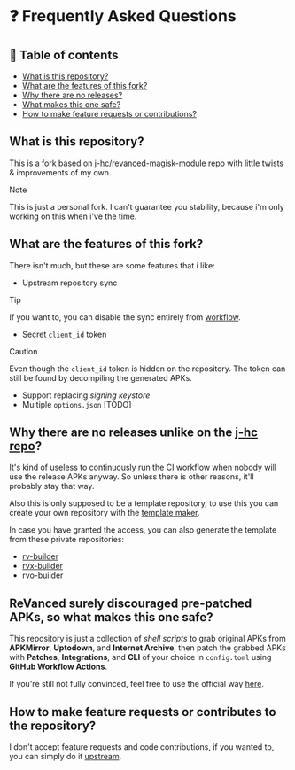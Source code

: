 # ❓ Frequently Asked Questions

## 📜 Table of contents

* [What is this repository?](#what-is-this-repository)
* [What are the features of this fork?](#what-are-the-features-of-this-fork)
* [Why there are no releases?](#why-there-are-no-releases-unlike-on-the-j-hc-repo)
* [What makes this one safe?](#revanced-surely-discouraged-pre-patched-apks-so-what-makes-this-one-safe)
* [How to make feature requests or contributions?](#how-to-make-feature-requests-or-contributes-to-the-repository)

## What is this repository?

This is a fork based on [j-hc/revanced-magisk-module repo](https://github.com/j-hc/revanced-magisk-module) with little twists & improvements of my own.

> [!NOTE]
> This is just a personal fork. I can't guarantee you stability, because i'm only working on this when i've the time.

## What are the features of this fork?

There isn't much, but these are some features that i like:

* Upstream repository sync
> [!TIP]
> If you want to, you can disable the sync entirely from [workflow](../../../.github/workflows/sync.yml).
* Secret `client_id` token
> [!CAUTION]
> Even though the `client_id` token is hidden on the repository. The token can still be found by decompiling the generated APKs.
* Support replacing _signing keystore_
* Multiple `options.json` [TODO]

## Why there are no releases unlike on the [j-hc repo](https://github.com/j-hc/revanced-magisk-module)?

It's kind of useless to continuously run the CI workflow when nobody will use the release APKs anyway. So unless there is other reasons, it'll probably stay that way.

Also this is only supposed to be a template repository, to use this you can create your own repository with the [template maker](https://github.com/new?template_name=rmm&template_owner=mementomoryn).

In case you have granted the access, you can also generate the template from these private repositories:

* [rv-builder](https://github.com/new?template_name=rv-builder&template_owner=mementomoryn)
* [rvx-builder](https://github.com/new?template_name=rvx-builder&template_owner=mementomoryn)
* [rvo-builder](https://github.com/new?template_name=rvo-builder&template_owner=mementomoryn)

## ReVanced surely discouraged pre-patched APKs, so what makes this one safe?

This repository is just a collection of _shell scripts_ to grab original APKs from **APKMirror**, **Uptodown**, and **Internet Archive**, then patch the grabbed APKs with **Patches**, **Integrations**, and **CLI** of your choice in `config.toml` using **GitHub Workflow Actions**.

If you're still not fully convinced, feel free to use the official way [here](https://revanced.app/).

## How to make feature requests or contributes to the repository?

I don't accept feature requests and code contributions, if you wanted to, you can simply do it [upstream](https://github.com/j-hc/revanced-magisk-module).
